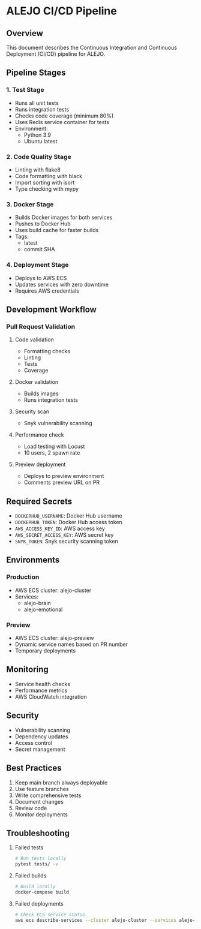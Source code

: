 # ALEJO CI/CD Pipeline

## Overview

This document describes the Continuous Integration and Continuous Deployment (CI/CD) pipeline for ALEJO.

## Pipeline Stages

### 1. Test Stage

- Runs all unit tests
- Runs integration tests
- Checks code coverage (minimum 80%)
- Uses Redis service container for tests
- Environment:
  - Python 3.9
  - Ubuntu latest

### 2. Code Quality Stage

- Linting with flake8
- Code formatting with black
- Import sorting with isort
- Type checking with mypy

### 3. Docker Stage

- Builds Docker images for both services
- Pushes to Docker Hub
- Uses build cache for faster builds
- Tags:
  - latest
  - commit SHA

### 4. Deployment Stage

- Deploys to AWS ECS
- Updates services with zero downtime
- Requires AWS credentials

## Development Workflow

### Pull Request Validation

1. Code validation
   - Formatting checks
   - Linting
   - Tests
   - Coverage

2. Docker validation
   - Builds images
   - Runs integration tests

3. Security scan
   - Snyk vulnerability scanning

4. Performance check
   - Load testing with Locust
   - 10 users, 2 spawn rate

5. Preview deployment
   - Deploys to preview environment
   - Comments preview URL on PR

## Required Secrets

- `DOCKERHUB_USERNAME`: Docker Hub username
- `DOCKERHUB_TOKEN`: Docker Hub access token
- `AWS_ACCESS_KEY_ID`: AWS access key
- `AWS_SECRET_ACCESS_KEY`: AWS secret key
- `SNYK_TOKEN`: Snyk security scanning token

## Environments

### Production

- AWS ECS cluster: alejo-cluster
- Services:
  - alejo-brain
  - alejo-emotional

### Preview

- AWS ECS cluster: alejo-preview
- Dynamic service names based on PR number
- Temporary deployments

## Monitoring

- Service health checks
- Performance metrics
- AWS CloudWatch integration

## Security

- Vulnerability scanning
- Dependency updates
- Access control
- Secret management

## Best Practices

1. Keep main branch always deployable
2. Use feature branches
3. Write comprehensive tests
4. Document changes
5. Review code
6. Monitor deployments

## Troubleshooting

1. Failed tests

   ```bash
   # Run tests locally
   pytest tests/ -v
   ```

2. Failed builds

   ```bash
   # Build locally
   docker-compose build
   ```

3. Failed deployments

   ```bash
   # Check ECS service status
   aws ecs describe-services --cluster alejo-cluster --services alejo-brain alejo-emotional
   ```
